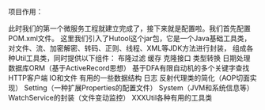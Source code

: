 项目作用：

此时我们的第一个微服务工程就建立完成了，接下来就是配置啦。我们首先配置POM.xml文件。
这里我们引入了Hutool这个jar包，它是一个Java基础工具类，对文件、流、加密解密、转码、正则、线程、XML等JDK方法进行封装，
组成各种Util工具类，同时提供以下组件：
布隆过滤
缓存
克隆接口
类型转换
日期处理
数据库ORM（基于ActiveRecord思想）
基于DFA有限自动机的多个关键字查找
HTTP客户端
IO和文件
有用的一些数据结构
日志
反射代理类的简化（AOP切面实现）
Setting（一种扩展Properties的配置文件）
System（JVM和系统信息等）
WatchService的封装（文件变动监控）
XXXUtil各种有用的工具类
